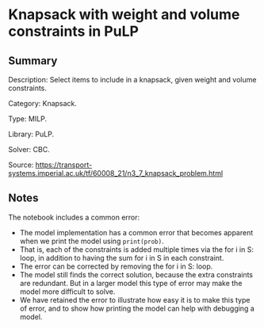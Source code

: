 # Knapsack with weight and volume constraints in PuLP

## Summary
Description: Select items to include in a knapsack, given weight and volume constraints.

Category: Knapsack.

Type: MILP.

Library: PuLP.

Solver: CBC.

Source: https://transport-systems.imperial.ac.uk/tf/60008_21/n3_7_knapsack_problem.html

## Notes

The notebook includes a common error:
- The model implementation has a common error that becomes apparent when we print the model using `print(prob)`.
- That is, each of the constraints is added multiple times via the for i in S: loop, in addition to having the sum for i in S in each constraint.
- The error can be corrected by removing the for i in S: loop.
- The model still finds the correct solution, because the extra constraints are redundant. But in a larger model this type of error may make the model more difficult to solve.
- We have retained the error to illustrate how easy it is to make this type of error, and to show how printing the model can help with debugging a model. 
